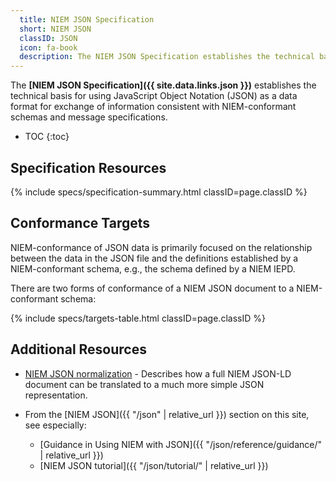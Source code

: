 ```yaml
---
  title: NIEM JSON Specification
  short: NIEM JSON
  classID: JSON
  icon: fa-book
  description: The NIEM JSON Specification establishes the technical basis for using JavaScript Object Notation (JSON) as a data format for exchange of information consistent with NIEM-conformant schemas and message specifications.
---
```


The **[NIEM JSON Specification]({{ site.data.links.json }})**  establishes the technical basis for using JavaScript Object Notation (JSON) as a data format for exchange of information consistent with NIEM-conformant schemas and message specifications.

- TOC
{:toc}

## Specification Resources

{% include specs/specification-summary.html classID=page.classID %}

## Conformance Targets

NIEM-conformance of JSON data is primarily focused on the relationship between the data in the JSON file and the definitions established by a NIEM-conformant schema, e.g., the schema defined by a NIEM IEPD.

There are two forms of conformance of a NIEM JSON document to a NIEM-conformant schema:

{% include specs/targets-table.html classID=page.classID %}

## Additional Resources

- [NIEM JSON normalization](https://github.com/NIEM/NIEM-JSON-Spec/wiki/NIEM-JSON-normalization) - Describes how a full NIEM JSON-LD document can be translated to a much more simple JSON representation.

- From the [NIEM JSON]({{ "/json" | relative_url }}) section on this site, see especially:

  - [Guidance in Using NIEM with JSON]({{ "/json/reference/guidance/" | relative_url }})
  - [NIEM JSON tutorial]({{ "/json/tutorial/" | relative_url }})
